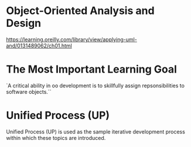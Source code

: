 # Object-Oriented Analysis and Design

https://learning.oreilly.com/library/view/applying-uml-and/0131489062/ch01.html

# The Most Important Learning Goal

`A critical ability in oo development is to skillfully assign repsonsibilities to software objects.``

# Unified Process (UP)

Unified Process (UP) is used as the sample iterative development process within which these topics are introduced.
